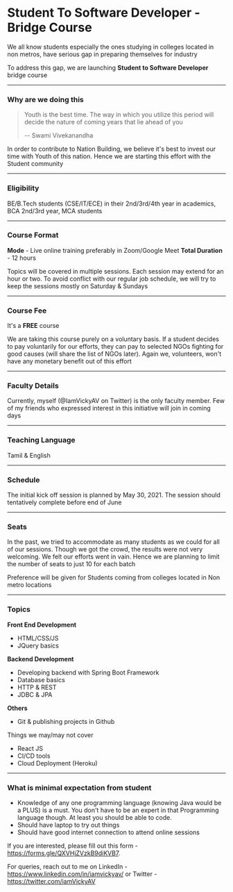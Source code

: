 # Student To Software Developer - Bridge Course

We all know students especially the ones studying in colleges located in non metros, have serious gap in preparing themselves for industry 

To address this gap, we are launching **Student to Software Developer** bridge course

---

### Why are we doing this

> Youth is the best time. The way in which you utilize this period will decide the nature of coming years that lie ahead of you
> 
>  -- Swami Vivekanandha 

In order to contribute to Nation Building, we believe it's best to invest our time with Youth of this nation. Hence we are starting this effort with the Student community

---

### Eligibility
BE/B.Tech students (CSE/IT/ECE) in their 2nd/3rd/4th year in academics, BCA 2nd/3rd year, MCA students

---

### Course Format
**Mode** - Live online training preferably in Zoom/Google Meet
**Total Duration** - 12 hours

Topics will be covered in multiple sessions. Each session may extend for an hour or two. To avoid conflict with our regular job schedule, we will try to keep the sessions mostly on Saturday & Sundays

---

### Course Fee
It's a **FREE** course

We are taking this course purely on a voluntary basis. If a student decides to pay voluntarily for our efforts, they can pay to selected NGOs fighting for good causes (will share the list of NGOs later). Again we, volunteers, won't have any monetary benefit out of this effort

---

### Faculty Details
Currently, myself (@IamVickyAV on Twitter) is the only faculty member. Few of my friends who expressed interest in this initiative will join in coming days

---

### Teaching Language
Tamil & English

---

### Schedule
The initial kick off session is planned by May 30, 2021. The session should tentatively complete before end of June

---

### Seats
In the past, we tried to accommodate as many students as we could for all of our sessions. Though we got the crowd, the results were not very welcoming. We felt our efforts went in vain. Hence we are planning to limit the number of seats to just 10 for each batch

Preference will be given for Students coming from colleges located in Non metro locations

---

### Topics

**Front End Development**
* HTML/CSS/JS
* JQuery basics

**Backend Development**
* Developing backend with Spring Boot Framework
* Database basics
* HTTP & REST
* JDBC & JPA

**Others**
* Git & publishing projects in Github

Things we may/may not cover

* React JS
* CI/CD tools
* Cloud Deployment (Heroku)

---

### What is minimal expectation from student

* Knowledge of any one programming language (knowing Java would be a PLUS) is a must. You don't have to be an expert in that Programming language though. At least you should be able to code. 
* Should have laptop to try out things
* Should have good internet connection to attend online sessions

If you are interested, please fill out this form - https://forms.gle/QXVHjZVzkB9diKVB7. 

For queries, reach out to me on LinkedIn - https://www.linkedin.com/in/iamvickyav/ or Twitter - https://twitter.com/iamVickyAV
